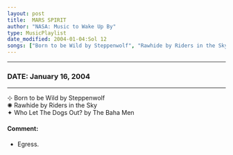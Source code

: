 ```yaml
---
layout: post
title:  MARS SPIRIT
author: "NASA: Music to Wake Up By"
type: MusicPlaylist
date_modified: 2004-01-04:Sol 12
songs: ["Born to be Wild by Steppenwolf", "Rawhide by Riders in the Sky", "Who Let The Dogs Out? by The Baha Men"]
---
```


----
### DATE: January 16, 2004
----
⊹ Born to be Wild by Steppenwolf  &nbsp;<br />
✺ Rawhide by Riders in the Sky  &nbsp;<br />
✦ Who Let The Dogs Out? by The Baha Men

#### Comment:
* Egress.




<br/>
<center>
	<a target="_blank"
	   href="https://twitter.com/intent/tweet?hashtags=Space,NASA,Playlist,NASAWakeupCalls,SpaceProgram&text={{ page.author}}, '{{ page.songs.first }}' {{ page.title }}, {{ page.date | date: '%B %d, %Y' }}. {{ site.url }}{{ page.url }}&via=nasawakeupcalls"><i class="fab fa-twitter" alt="Tweet this page" style="font-size: 1.3em;"></i></a>
	&nbsp; 	<i class="fas fa-user-astronaut" style="font-size: 1.5em;"></i> &nbsp;
    <a type="amzn" search="'Born to be Wild by Steppenwolf' or 'Rawhide by Riders in the Sky' or 'Who Let The Dogs Out? by The Baha Men'" category="popular music">
    <i class="fab fa-amazon" style="font-size: 1.3em;"></i></a>
</center>
